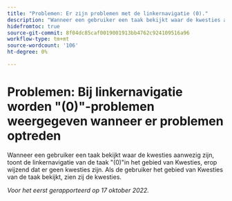 ```yaml
---
title: "Problemen: Er zijn problemen met de linkernavigatie (0)."
description: "Wanneer een gebruiker een taak bekijkt waar de kwesties aanwezig zijn, de linkernavigatie van de taak toont (0) in het gebied van Kwesties, erop wijzend dat er geen kwesties zijn. Als de gebruiker het gebied van Kwesties van de taak bekijkt, zien zij de kwesties."
hidefromtoc: true
source-git-commit: 8f04dc85caf0019001913bb4762c924109516a96
workflow-type: tm+mt
source-wordcount: '106'
ht-degree: 0%

---
```



# Problemen: Bij linkernavigatie worden &quot;(0)&quot;-problemen weergegeven wanneer er problemen optreden

Wanneer een gebruiker een taak bekijkt waar de kwesties aanwezig zijn, toont de linkernavigatie van de taak &quot;(0)&quot;in het gebied van Kwesties, erop wijzend dat er geen kwesties zijn. Als de gebruiker het gebied van Kwesties van de taak bekijkt, zien zij de kwesties.

_Voor het eerst gerapporteerd op 17 oktober 2022._

